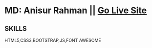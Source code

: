 # MD: Anisur Rahman || [Go Live Site](https://aranis121.github.io/Resume-Site/)
## SKILLS
HTML5,CSS3,BOOTSTRAP,JS,FONT AWESOME
